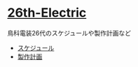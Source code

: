 # [26th-Electric](https://github.com/TORICA-25th/26th-Electric)
鳥科電装26代のスケジュールや製作計画など

- [スケジュール](schedule/)
- [製作計画](plan/)
